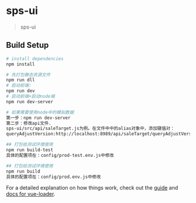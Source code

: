 # sps-ui

> sps-ui

## Build Setup

``` bash
# install dependencies
npm install

# 先打包静态资源文件
npm run dll
# 启动前端:
npm run dev
# 启动前端+启动node端
npm run dev-server

# 如果需要使用node中的模拟数据
第一步：npm run dev-server
第二步：修改api文件.
sps-ui/src/api/saleTarget.js为例。在文件中中的alias对象中，添加键值对：
queryAdjustVersion:http://localhost:8989/api/saleTarget/queryAdjustVersion

## 打包给测试环境使用
npm run build-test
具体的配置项在：config/prod-test.env.js中修改

## 打包给测试环境使用
npm run build
具体的配置项在：config/prod.env.js中修改
```

For a detailed explanation on how things work, check out the [guide](http://vuejs-templates.github.io/webpack/) and [docs for vue-loader](http://vuejs.github.io/vue-loader).
